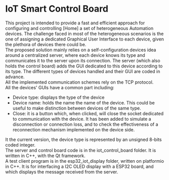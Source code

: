 # IoT Smart Control Board
This project is intended to provide a fast and efficient approach for configuring and controlling [Home] a set of heterogeneous Automation devices. The challenge faced in most of the heterogeneous scenarios is the one of assigning a dedicated Graphical User Interface to each device, given the plethora of devices there could be.  
The proposed solution mainly relies on a self-configuration devices idea around a centralized server, where each device knows its type and communicates it to the server upon its connection. The server (which also holds the control board) adds the GUI dedicated to this device according to its type. The different types of devices handled and their GUI are coded in advance.  
All the implemented communication schemes rely on the TCP protocol.  
All the devices' GUIs have a common part including:
- Device type: displays the type of the device
- Device name: holds the name the name of the device. This could be useful to make distinction between devices of the same type.
- Close: it is a button which, when clicked, will close the socket dedicated to communication with the device. It has been added to simulate a disconnection or connection loss, and to check the effectiveness of a reconnection mechanism implemented on the device side.

It the current version, the device type is represented by an unsigned 8-bits coded integer.  
The server and control board code is in the iot_control_board folder. It is written in C++, with the Qt framework.  
A test client program is in the esp32_iot_display folder, written on platformio in C++. It is for interfacing a I2C OLED display with a ESP32 board, and which displays the message received from the server.
